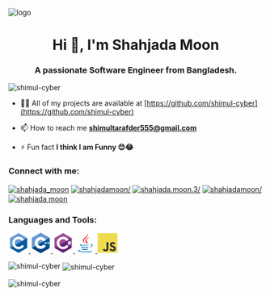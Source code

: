 ![logo](https://camo.githubusercontent.com/dac503dc27ae9fcb69cb493f4766fe013ecff93d13ce1be77a292d9431bac49b/68747470733a2f2f70726576696577732e31323372662e636f6d2f696d616765732f6b617270656e6b6f696c69612f6b617270656e6b6f696c6961313830362f6b617270656e6b6f696c69613138303630303031312f3130323938383830362d766563746f722d6c696e652d7765622d636f6e636570742d666f722d70726f6772616d6d696e672d6c696e6561722d7765622d62616e6e65722d666f722d636f64696e672e6a7067)
<h1 align="center">Hi 👋, I'm Shahjada Moon</h1>
<h3 align="center">A passionate Software Engineer from Bangladesh.</h3>

<p align="left"> <img src="https://komarev.com/ghpvc/?username=shimul-cyber&label=Profile%20views&color=0e75b6&style=flat" alt="shimul-cyber" /> </p>

- 👨‍💻 All of my projects are available at [https://github.com/shimul-cyber](https://github.com/shimul-cyber)

- 📫 How to reach me **shimultarafder555@gmail.com**

- ⚡ Fun fact **I think I am Funny 😊😂**

<h3 align="left">Connect with me:</h3>
<p align="left">
<a href="https://twitter.com/shahjada_moon" target="blank"><img align="center" src="https://raw.githubusercontent.com/rahuldkjain/github-profile-readme-generator/master/src/images/icons/Social/twitter.svg" alt="shahjada_moon" height="30" width="40" /></a>
<a href="https://linkedin.com/in/shahjadamoon/" target="blank"><img align="center" src="https://raw.githubusercontent.com/rahuldkjain/github-profile-readme-generator/master/src/images/icons/Social/linked-in-alt.svg" alt="shahjadamoon/" height="30" width="40" /></a>
<a href="https://fb.com/shahjada.moon.3/" target="blank"><img align="center" src="https://raw.githubusercontent.com/rahuldkjain/github-profile-readme-generator/master/src/images/icons/Social/facebook.svg" alt="shahjada.moon.3/" height="30" width="40" /></a>
<a href="https://instagram.com/shahjadamoon/" target="blank"><img align="center" src="https://raw.githubusercontent.com/rahuldkjain/github-profile-readme-generator/master/src/images/icons/Social/instagram.svg" alt="shahjadamoon/" height="30" width="40" /></a>
<a href="https://www.youtube.com/c/shahjada moon" target="blank"><img align="center" src="https://raw.githubusercontent.com/rahuldkjain/github-profile-readme-generator/master/src/images/icons/Social/youtube.svg" alt="shahjada moon" height="30" width="40" /></a>
</p>

<h3 align="left">Languages and Tools:</h3>
<p align="left"> <a href="https://www.cprogramming.com/" target="_blank" rel="noreferrer"> <img src="https://raw.githubusercontent.com/devicons/devicon/master/icons/c/c-original.svg" alt="c" width="40" height="40"/> </a> <a href="https://www.w3schools.com/cpp/" target="_blank" rel="noreferrer"> <img src="https://raw.githubusercontent.com/devicons/devicon/master/icons/cplusplus/cplusplus-original.svg" alt="cplusplus" width="40" height="40"/> </a> <a href="https://www.w3schools.com/cs/" target="_blank" rel="noreferrer"> <img src="https://raw.githubusercontent.com/devicons/devicon/master/icons/csharp/csharp-original.svg" alt="csharp" width="40" height="40"/> </a> <a href="https://www.java.com" target="_blank" rel="noreferrer"> <img src="https://raw.githubusercontent.com/devicons/devicon/master/icons/java/java-original.svg" alt="java" width="40" height="40"/> </a> <a href="https://developer.mozilla.org/en-US/docs/Web/JavaScript" target="_blank" rel="noreferrer"> <img src="https://raw.githubusercontent.com/devicons/devicon/master/icons/javascript/javascript-original.svg" alt="javascript" width="40" height="40"/> </a> </p>

<p><img align="left" src="https://github-readme-stats.vercel.app/api/top-langs?username=shimul-cyber&show_icons=true&locale=en&layout=compact" alt="shimul-cyber" /></p>

<p>&nbsp;<img align="center" src="https://github-readme-stats.vercel.app/api?username=shimul-cyber&show_icons=true&locale=en" alt="shimul-cyber" /></p>

<p><img align="center" src="https://github-readme-streak-stats.herokuapp.com/?user=shimul-cyber&" alt="shimul-cyber" /></p>
